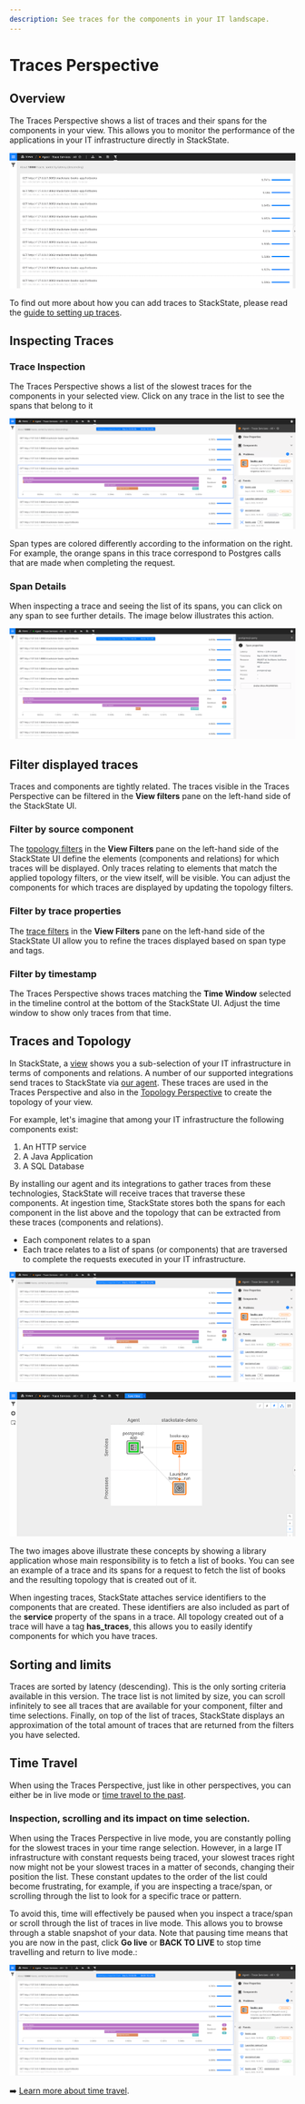 ```yaml
---
description: See traces for the components in your IT landscape.
---
```


# Traces Perspective

## Overview

The Traces Perspective shows a list of traces and their spans for the components in your view. This allows you to monitor the performance of the applications in your IT infrastructure directly in StackState.

![The Traces Perspective](../../../.gitbook/assets/v44_traces-perspective.png)

To find out more about how you can add traces to StackState, please read the [guide to setting up traces](../../../configure/traces/how_to_setup_traces.md).

## Inspecting Traces

### Trace Inspection

The Traces Perspective shows a list of the slowest traces for the components in your selected view. Click on any trace in the list to see the spans that belong to it

![Inspecting a trace](../../../.gitbook/assets/v44_trace-inspection.png)

Span types are colored differently according to the information on the right. For example, the orange spans in this trace correspond to Postgres calls that are made when completing the request.

### Span Details

When inspecting a trace and seeing the list of its spans, you can click on any span to see further details. The image below illustrates this action.

![Inspecting a span](../../../.gitbook/assets/v44_span-details.png)

## Filter displayed traces

Traces and components are tightly related. The traces visible in the Traces Perspective can be filtered in the **View filters** pane on the left-hand side of the StackState UI.

### Filter by source component

The [topology filters](../filters.md#filter-topology) in the **View Filters** pane on the left-hand side of the StackState UI define the elements \(components and relations\) for which traces will be displayed. Only traces relating to elements that match the applied topology filters, or the view itself, will be visible. You can adjust the components for which traces are displayed by updating the topology filters.

### Filter by trace properties

The [trace filters](../filters.md#filter-traces) in the **View Filters** pane on the left-hand side of the StackState UI allow you to refine the traces displayed based on span type and tags.

### Filter by timestamp

The Traces Perspective shows traces matching the **Time Window** selected in the timeline control at the bottom of the StackState UI. Adjust the time window to show only traces from that time.

## Traces and Topology

In StackState, a [view](../views/about_views.md) shows you a sub-selection of your IT infrastructure in terms of components and relations. A number of our supported integrations send traces to StackState via [our agent](../../../configure/traces/how_to_setup_traces.md). These traces are used in the Traces Perspective and also in the [Topology Perspective](topology-perspective.md) to create the topology of your view.

For example, let's imagine that among your IT infrastructure the following components exist:

1. An HTTP service
2. A Java Application
3. A SQL Database

By installing our agent and its integrations to gather traces from these technologies, StackState will receive traces that traverse these components. At ingestion time, StackState stores both the spans for each component in the list above and the topology that can be extracted from these traces \(components and relations\).

* Each component relates to a span
* Each trace relates to a list of spans \(or components\) that are traversed to complete the requests executed in your IT infrastructure.

![The spans \(components\) of a trace](../../../.gitbook/assets/v44_trace-inspection.png)

![The topology for which you fetch traces](../../../.gitbook/assets/v44_topology-traces.png)

The two images above illustrate these concepts by showing a library application whose main responsibility is to fetch a list of books. You can see an example of a trace and its spans for a request to fetch the list of books and the resulting topology that is created out of it.

When ingesting traces, StackState attaches service identifiers to the components that are created. These identifiers are also included as part of the **service** property of the spans in a trace. All topology created out of a trace will have a tag **has\_traces**, this allows you to easily identify components for which you have traces.

## Sorting and limits

Traces are sorted by latency \(descending\). This is the only sorting criteria available in this version. The trace list is not limited by size, you can scroll infinitely to see all traces that are available for your component, filter and time selections. Finally, on top of the list of traces, StackState displays an approximation of the total amount of traces that are returned from the filters you have selected.

## Time Travel

When using the Traces Perspective, just like in other perspectives, you can either be in live mode or [time travel to the past](../timeline-time-travel.md#time-travel).

### Inspection, scrolling and its impact on time selection.

When using the Traces Perspective in live mode, you are constantly polling for the slowest traces in your time range selection. However, in a large IT infrastructure with constant requests being traced, your slowest traces right now might not be your slowest traces in a matter of seconds, changing their position the list. These constant updates to the order of the list could become frustrating, for example, if you are inspecting a trace/span, or scrolling through the list to look for a specific trace or pattern.

To avoid this, time will effectively be paused when you inspect a trace/span or scroll through the list of traces in live mode. This allows you to browse through a stable snapshot of your data. Note that pausing time means that you are now in the past, click **Go live** or **BACK TO LIVE** to stop time travelling and return to live mode.:

![Pausing time when inspecting a trace](../../../.gitbook/assets/v44_trace-inspection.png)

➡️ [Learn more about time travel](../timeline-time-travel.md#time-travel).

